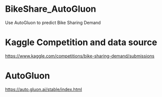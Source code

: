 # BikeShare_AutoGluon
Use AutoGluon to predict Bike Sharing Demand

# Kaggle Competition and data source
https://www.kaggle.com/competitions/bike-sharing-demand/submissions

# AutoGluon
https://auto.gluon.ai/stable/index.html

